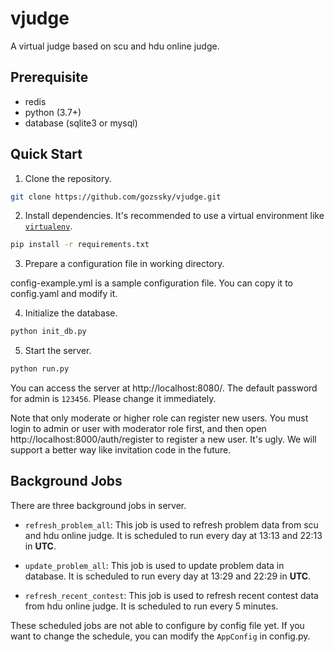 # vjudge

A virtual judge based on scu and hdu online judge.

## Prerequisite

* redis
* python (3.7+)
* database (sqlite3 or mysql)

## Quick Start

1. Clone the repository.

```bash
git clone https://github.com/gozssky/vjudge.git
```

2. Install dependencies. It's recommended to use a virtual environment
   like [`virtualenv`](https://pypi.org/project/virtualenv/).

```bash
pip install -r requirements.txt
```

3. Prepare a configuration file in working directory.

config-example.yml is a sample configuration file. You can copy it to config.yaml and modify it.

4. Initialize the database.

```bash
python init_db.py
```

5. Start the server.

```bash
python run.py
```

You can access the server at http://localhost:8080/. The default password for admin is `123456`. Please change it
immediately. 

Note that only moderate or higher role can register new users. You must login to admin or user with
moderator role first, and then open http://localhost:8000/auth/register to register a new user.
It's ugly. We will support a better way like invitation code in the future.

## Background Jobs

There are three background jobs in server.

* `refresh_problem_all`:
  This job is used to refresh problem data from scu and hdu online judge.
  It is scheduled to run every day at 13:13 and 22:13 in **UTC**.

* `update_problem_all`:
  This job is used to update problem data in database.
  It is scheduled to run every day at 13:29 and 22:29 in **UTC**.

* `refresh_recent_contest`:
  This job is used to refresh recent contest data from hdu online judge.
  It is scheduled to run every 5 minutes.

These scheduled jobs are not able to configure by config file yet. If you want to change the schedule, you can modify
the `AppConfig` in config.py.

